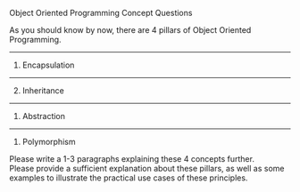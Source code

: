 Object Oriented Programming Concept Questions

As you should know by now, there are 4 pillars of Object Oriented Programming.

********************
1. Encapsulation








********************
2. Inheritance








********************
1. Abstraction








********************
1. Polymorphism
   






Please write a 1-3 paragraphs explaining these 4 concepts further.  
Please provide a sufficient explanation about these pillars, 
as well as some examples to illustrate the practical use cases of these principles.  



